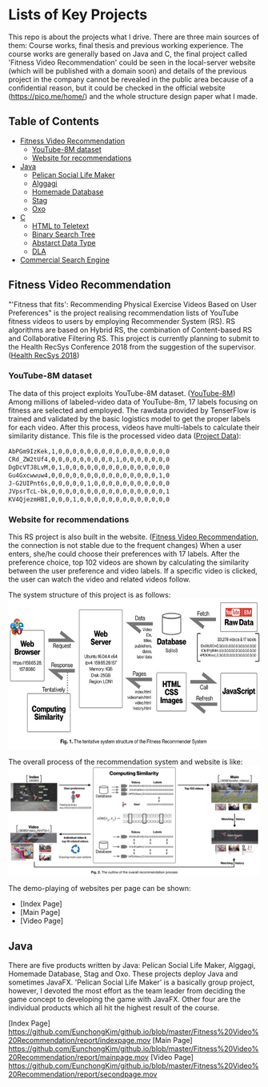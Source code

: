 # Lists of Key Projects

This repo is about the projects what I drive. There are three main sources of them: Course works, final thesis and previous working experience. The course works are generally based on Java and C, the final project called 'Fitness Video Recommendation' could be seen in the local-server website (which will be published with a domain soon) and  details of the previous project in the company cannot be revealed in the public area because of a confidential reason, but it could be checked in the official website (https://pico.me/home/) and the whole structure design paper what I made.

## Table of Contents
* [Fitness Video Recommendation](#fitness-video-recommendation)
   * [YouTube-8M dataset](#youtube-8m-dataset)
   * [Website for recommendations](#website-for-recommendations)
* [Java](#java)
   * [Pelican Social Life Maker](#pelican-social-life-maker)
   * [Alggagi](#Alggagi)
   * [Homemade Database](#homemade-database)
   * [Stag](#stag)
   * [Oxo](#oxo)
* [C](#c)
   * [HTML to Teletext](#html-to-teletext)
   * [Binary Search Tree](#binary-search-tree)
   * [Abstarct Data Type](#abtract-data-type)
   * [DLA](#dla)
* [Commercial Search Engine](#commercial-search-engine)

## Fitness Video Recommendation

"'Fitness that fits': Recommending Physical Exercise Videos Based on User Preferences" is the project realising recommendation lists of YouTube fitness videos to users by employing Recommender System (RS). RS algorithms are based on Hybrid RS, the combination of Content-based RS and Collaborative Filtering RS. This project is currently planning to submit to the Health RecSys Conference 2018 from the suggestion of the supervisor. ([Health RecSys 2018])

 ### YouTube-8M dataset
 
The data of this project exploits YouTube-8M dataset. ([YouTube-8M]) Among millions of labeled-video data of YouTube-8m, 17 labels focusing on fitness are selected and employed. The rawdata provided by TenserFlow is trained and validated by the basic logistics model to get the proper labels for each video. After this process, videos have multi-labels to calculate their similarity distance. This file is the processed video data ([Project Data]):

```
AbPGm9IzKek,1,0,0,0,0,0,0,0,0,0,0,0,0,0,0,0,0
CRd_ZW2tUf4,0,0,0,0,0,0,0,0,0,1,0,0,0,0,0,0,0
DgDcVTJ8LvM,0,1,0,0,0,0,0,0,0,0,0,0,0,0,0,0,0
Gu4Gxcwwuw4,0,0,0,0,0,0,0,0,0,0,0,0,0,0,0,1,0
J-G2UIPnt6s,0,0,0,0,0,1,0,0,0,0,0,0,0,0,0,0,0
JVpsrTcL-bk,0,0,0,0,0,0,0,0,0,0,0,0,0,0,0,0,1
KV4QjezmHBI,0,0,0,1,0,0,0,0,0,0,0,0,0,0,0,0,0
```

 ### Website for recommendations
 
This RS project is also built in the website. ([Fitness Video Recommendation], the connection is not stable due to the frequent changes) When a user enters, she/he could choose their preferences with 17 labels. After the preference choice, top 102 videos are shown by calculating the similarity between the user preference and video labels. If a specific video is clicked, the user can watch the video and related videos follow.

The system structure of this project is as follows:
<img src=https://github.com/EunchongKim/github.io/blob/master/Fitness%20Video%20Recommendation/SystemStructure_FitnessRecSys.png width="600" height="300">

The overall process of the recommendation system and website is like:
<img src=https://github.com/EunchongKim/github.io/blob/master/Fitness%20Video%20Recommendation/OverallProcess_FitnessRecSys.png>

The demo-playing of websites per page can be shown:
* [Index Page]
* [Main Page]
* [Video Page]


## Java

There are five products written by Java: Pelican Social Life Maker, Alggagi, Homemade Database, Stag and Oxo. These projects deploy Java and sometimes JavaFX. 'Pelican Social Life Maker' is a basically group project, however, I devoted the most effort as the team leader from deciding the game concept to developing the game with JavaFX. Other four are the individual products which all hit the highest result of the course.




[Health RecSys 2018]: https://recsys.acm.org/recsys18/healthrecsys/
[YouTube-8M]: https://research.google.com/youtube8m/
[Project Data]: https://raw.githubusercontent.com/EunchongKim/github.io/master/Fitness%20Video%20Recommendation/Metrics%202.csv
[Fitness Video Recommendation]: https://159.65.28.157:8080/
[Index Page] https://github.com/EunchongKim/github.io/blob/master/Fitness%20Video%20Recommendation/report/indexpage.mov
[Main Page] https://github.com/EunchongKim/github.io/blob/master/Fitness%20Video%20Recommendation/report/mainpage.mov
[Video Page] https://github.com/EunchongKim/github.io/blob/master/Fitness%20Video%20Recommendation/report/secondpage.mov
